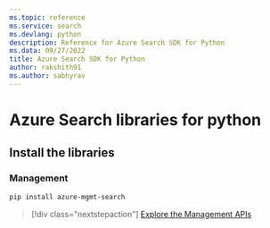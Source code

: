 ```yaml
---
ms.topic: reference
ms.service: search
ms.devlang: python
description: Reference for Azure Search SDK for Python
ms.data: 09/27/2022
title: Azure Search SDK for Python
author: rakshith91
ms.author: sabhyrav
---
```

# Azure Search libraries for python

## Install the libraries


### Management

```bash
pip install azure-mgmt-search
```
> [!div class="nextstepaction"]
> [Explore the Management APIs](/python/api/overview/azure/search/management)